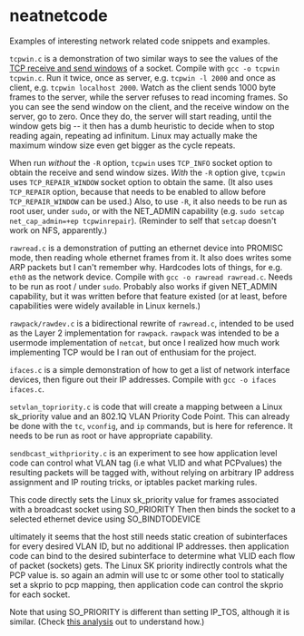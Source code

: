 # neatnetcode
Examples of interesting network related code snippets and examples.

`tcpwin.c` is a demonstration of two similar ways to see the values of the [TCP receive and send windows](https://en.wikipedia.org/wiki/TCP_tuning#Window_size) of a socket. Compile with `gcc -o tcpwin tcpwin.c`. Run it twice, once as server, e.g. `tcpwin -l 2000` and once as client, e.g. `tcpwin localhost 2000`. Watch as the client sends 1000 byte frames to the server, while the server refuses to read incoming frames. So you can see the send window on the client, and the receive window on the server, go to zero. Once they do, the server will start reading, until the window gets big -- it then has a dumb heuristic to decide when to stop reading again, repeating ad infinitum. Linux may actually make the maximum window size even get bigger as the cycle repeats. 

When run *without* the `-R` option, `tcpwin` uses `TCP_INFO` socket option to obtain the receive and send window sizes. *With* the `-R` option give, `tcpwin` uses `TCP_REPAIR_WINDOW` socket option to obtain the same. (It also uses `TCP_REPAIR` option, because that needs to be enabled to allow before `TCP_REPAIR_WINDOW` can be used.) Also, to use `-R`, it also needs to be run as root user, under `sudo`, or with the NET_ADMIN capability (e.g. `sudo setcap net_cap_admin=+ep tcpwinrepair`). (Reminder to self that `setcap` doesn't work on NFS, apparently.)

`rawread.c` is a demonstration of putting an ethernet device into PROMISC mode, then reading whole ethernet frames from it. It also does writes some ARP packets but I can't remember why. Hardcodes lots of things, for e.g. `eth0` as the network device. Compile with `gcc -o rawread rawread.c`. Needs to be run as root / under `sudo`. Probably also works if given NET_ADMIN capability, but it was written before that feature existed (or at least, before capabilities were widely available in Linux kernels.)

`rawpack/rawdev.c` is a bidirectional rewrite of `rawread.c`, intended to be used as the Layer 2 implementation for `rawpack`. `rawpack` was intended to be a usermode implementation of `netcat`, but once I realized how much work implementing TCP would be I ran out of enthusiam for the project.

`ifaces.c` is a simple demonstration of how to get a list of network interface devices, then figure out their IP addresses. Compile with `gcc -o ifaces ifaces.c`.

`setvlan_topriority.c` is code that will create a mapping between a Linux sk_priority value and an 802.1Q VLAN Priority Code Point. This can already be done with the `tc`, `vconfig`, and `ip` commands, but is here for reference. It needs to be run as root or have appropriate capability.

`sendbcast_withpriority.c` is an experiment to see how application level code can control what VLAN tag (i.e what VLID and what PCPvalues) the resulting packets will be tagged with, without relying on arbitrary IP address assignment and IP routing tricks, or iptables packet marking rules.

This code directly sets the Linux sk_priority value for frames associated with a broadcast socket using SO_PRIORITY Then then binds the socket to a selected ethernet device using SO_BINDTODEVICE 

ultimately it seems that the host still needs static creation of subinterfaces for every desired VLAN ID, but no additional IP addresses. then application code can bind to the desired subinterface to determine what VLID each flow of packet (sockets) gets. The Linux SK priority indirectly controls what the PCP value is. so again an admin will use tc or some other tool to statically set a skprio to pcp mapping, then application code can control the skprio for each socket.

Note that using SO_PRIORITY is different than setting IP_TOS, although it is similar. (Check [this analysis](https://www.rationali.st/blog/looking-into-dscp-and-ieee-8021p-vlan-priorities.html) out to understand how.) 


